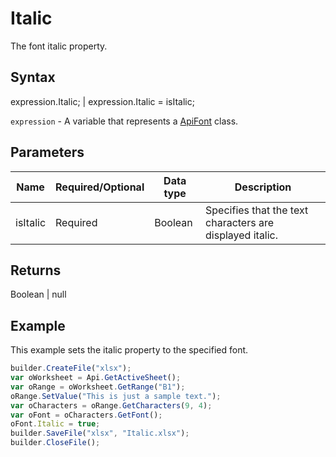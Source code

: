 # Italic

The font italic property.

## Syntax

expression.Italic; &#124; expression.Italic = isItalic;

`expression` - A variable that represents a [ApiFont](../ApiFont.md) class.

## Parameters

| **Name** | **Required/Optional** | **Data type** | **Description** |
| ------------- | ------------- | ------------- | ------------- |
| isItalic | Required | Boolean | Specifies that the text characters are displayed italic. |

## Returns

Boolean &#124; null

## Example

This example sets the italic property to the specified font.

```javascript
builder.CreateFile("xlsx");
var oWorksheet = Api.GetActiveSheet();
var oRange = oWorksheet.GetRange("B1");
oRange.SetValue("This is just a sample text.");
var oCharacters = oRange.GetCharacters(9, 4);
var oFont = oCharacters.GetFont();
oFont.Italic = true;
builder.SaveFile("xlsx", "Italic.xlsx");
builder.CloseFile();
```